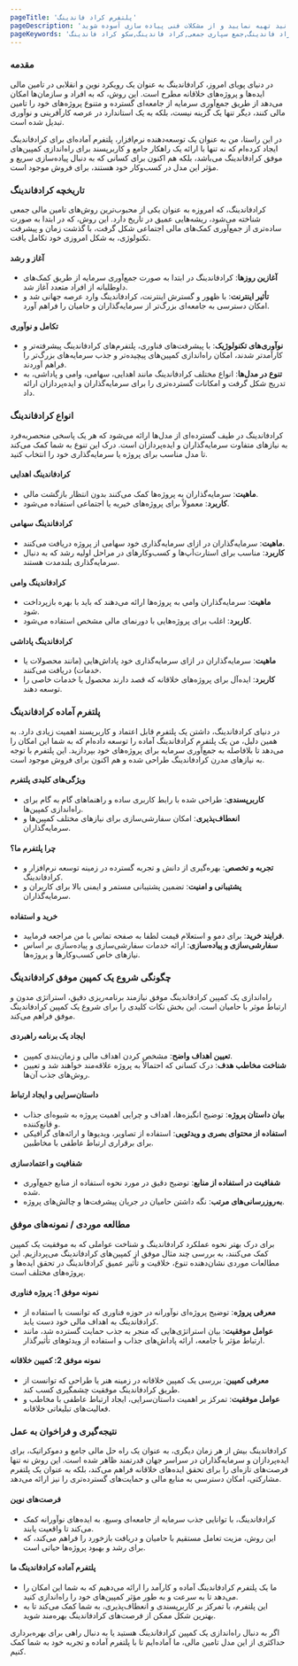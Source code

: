 ```yaml
---
pageTitle: 'پلتفرم کراد فاندینگ'
pageDescription: 'پلتفرم و سکوی سرمایه گذاری جمعی که بصورت سالانه میتوانید تهیه نمایید و از مشکلات فنی پیاده سازی آسوده شوید.'
pageKeywords: 'پلتفرم کراد فاندینگ,جمع سپاری جمعی,کراد فاندینگ,سکو کراد فاندینگ'
---
```


### مقدمه

در دنیای پویای امروز، کرادفاندینگ به عنوان یک رویکرد نوین و انقلابی در تامین مالی ایده‌ها و پروژه‌های خلاقانه مطرح است. این روش، که به افراد و سازمان‌ها امکان می‌دهد از طریق جمع‌آوری سرمایه از جامعه‌ای گسترده و متنوع پروژه‌های خود را تامین مالی کنند، دیگر تنها یک گزینه نیست، بلکه به یک استاندارد در عرصه کارآفرینی و نوآوری تبدیل شده است. 

در این راستا، من به عنوان یک توسعه‌دهنده نرم‌افزار، پلتفرم آماده‌ای برای کرادفاندینگ ایجاد کرده‌ام که نه تنها با ارائه یک راهکار جامع و کاربرپسند برای راه‌اندازی کمپین‌های موفق کرادفاندینگ می‌باشد، بلکه هم اکنون برای کسانی که به دنبال پیاده‌سازی سریع و مؤثر این مدل در کسب‌وکار خود هستند، برای فروش موجود است.

### تاریخچه کرادفاندینگ

کرادفاندینگ، که امروزه به عنوان یکی از محبوب‌ترین روش‌های تامین مالی جمعی شناخته می‌شود، ریشه‌هایی عمیق در تاریخ دارد. این روش، که در ابتدا به صورت ساده‌تری از جمع‌آوری کمک‌های مالی اجتماعی شکل گرفت، با گذشت زمان و پیشرفت تکنولوژی، به شکل امروزی خود تکامل یافت.

#### آغاز و رشد
- **آغازین روزها**: کرادفاندینگ در ابتدا به صورت جمع‌آوری سرمایه از طریق کمک‌های داوطلبانه از افراد متعدد آغاز شد.
- **تأثیر اینترنت**: با ظهور و گسترش اینترنت، کرادفاندینگ وارد عرصه جهانی شد و امکان دسترسی به جامعه‌ای بزرگ‌تر از سرمایه‌گذاران و حامیان را فراهم آورد.

#### تکامل و نوآوری
- **نوآوری‌های تکنولوژیک**: با پیشرفت‌های فناوری، پلتفرم‌های کرادفاندینگ پیشرفته‌تر و کارآمدتر شدند، امکان راه‌اندازی کمپین‌های پیچیده‌تر و جذب سرمایه‌های بزرگ‌تر را فراهم آوردند.
- **تنوع در مدل‌ها**: انواع مختلف کرادفاندینگ مانند اهدایی، سهامی، وامی و پاداشی، به تدریج شکل گرفت و امکانات گسترده‌تری را برای سرمایه‌گذاران و ایده‌پردازان ارائه داد.

### انواع کرادفاندینگ

کرادفاندینگ در طیف گسترده‌ای از مدل‌ها ارائه می‌شود که هر یک پاسخی منحصربه‌فرد به نیازهای متفاوت سرمایه‌گذاران و ایده‌پردازان است. درک این تنوع به شما کمک می‌کند تا مدل مناسب برای پروژه یا سرمایه‌گذاری خود را انتخاب کنید.

#### کرادفاندینگ اهدایی
- **ماهیت**: سرمایه‌گذاران به پروژه‌ها کمک می‌کنند بدون انتظار بازگشت مالی.
- **کاربرد**: معمولاً برای پروژه‌های خیریه یا اجتماعی استفاده می‌شود.

#### کرادفاندینگ سهامی
- **ماهیت**: سرمایه‌گذاران در ازای سرمایه‌گذاری خود سهامی از پروژه دریافت می‌کنند.
- **کاربرد**: مناسب برای استارت‌آپ‌ها و کسب‌وکارهای در مراحل اولیه رشد که به دنبال سرمایه‌گذاری بلندمدت هستند.

#### کرادفاندینگ وامی
- **ماهیت**: سرمایه‌گذاران وامی به پروژه‌ها ارائه می‌دهند که باید با بهره بازپرداخت شود.
- **کاربرد**: اغلب برای پروژه‌هایی با دورنمای مالی مشخص استفاده می‌شود.

#### کرادفاندینگ پاداشی
- **ماهیت**: سرمایه‌گذاران در ازای سرمایه‌گذاری خود پاداش‌هایی (مانند محصولات یا خدمات) دریافت می‌کنند.
- **کاربرد**: ایده‌آل برای پروژه‌های خلاقانه که قصد دارند محصول یا خدمات خاصی را توسعه دهند.


### پلتفرم آماده کرادفاندینگ

در دنیای کرادفاندینگ، داشتن یک پلتفرم قابل اعتماد و کاربرپسند اهمیت زیادی دارد. به همین دلیل، من یک پلتفرم کرادفاندینگ آماده را توسعه داده‌ام که به شما این امکان را می‌دهد تا بلافاصله به جمع‌آوری سرمایه برای پروژه‌های خود بپردازید. این پلتفرم با توجه به نیازهای مدرن کرادفاندینگ طراحی شده و هم اکنون برای فروش موجود است.

#### ویژگی‌های کلیدی پلتفرم
- **کاربرپسندی**: طراحی شده با رابط کاربری ساده و راهنماهای گام به گام برای راه‌اندازی کمپین‌ها.
- **انعطاف‌پذیری**: امکان سفارشی‌سازی برای نیازهای مختلف کمپین‌ها و سرمایه‌گذاران.

#### چرا پلتفرم ما؟
- **تجربه و تخصص**: بهره‌گیری از دانش و تجربه گسترده در زمینه توسعه نرم‌افزار و کرادفاندینگ.
- **پشتیبانی و امنیت**: تضمین پشتیبانی مستمر و ایمنی بالا برای کاربران و سرمایه‌گذاران.

#### خرید و استفاده
- **فرایند خرید**: برای دمو و استعلام قیمت لطفا به صفحه تماس با من مراجعه فرمایید.
- **سفارشی‌سازی و پیاده‌سازی**: ارائه خدمات سفارشی‌سازی و پیاده‌سازی بر اساس نیازهای خاص کسب‌وکارها و پروژه‌ها.

### چگونگی شروع یک کمپین موفق کرادفاندینگ

راه‌اندازی یک کمپین کرادفاندینگ موفق نیازمند برنامه‌ریزی دقیق، استراتژی مدون و ارتباط موثر با حامیان است. این بخش نکات کلیدی را برای شروع یک کمپین کرادفاندینگ موفق فراهم می‌کند.

#### ایجاد یک برنامه راهبردی
- **تعیین اهداف واضح**: مشخص کردن اهداف مالی و زمان‌بندی کمپین.
- **شناخت مخاطب هدف**: درک کسانی که احتمالاً به پروژه علاقه‌مند خواهند شد و تعیین روش‌های جذب آن‌ها.

#### داستان‌سرایی و ایجاد ارتباط
- **بیان داستان پروژه**: توضیح انگیزه‌ها، اهداف و چرایی اهمیت پروژه به شیوه‌ای جذاب و قانع‌کننده.
- **استفاده از محتوای بصری و ویدئویی**: استفاده از تصاویر، ویدیوها و ارائه‌های گرافیکی برای برقراری ارتباط عاطفی با مخاطبین.

#### شفافیت و اعتمادسازی
- **شفافیت در استفاده از منابع**: توضیح دقیق در مورد نحوه استفاده از منابع جمع‌آوری شده.
- **به‌روزرسانی‌های مرتب**: نگه داشتن حامیان در جریان پیشرفت‌ها و چالش‌های پروژه.

### مطالعه موردی / نمونه‌های موفق

برای درک بهتر نحوه عملکرد کرادفاندینگ و شناخت عواملی که به موفقیت یک کمپین کمک می‌کنند، به بررسی چند مثال موفق از کمپین‌های کرادفاندینگ می‌پردازیم. این مطالعات موردی نشان‌دهنده تنوع، خلاقیت و تأثیر عمیق کرادفاندینگ در تحقق ایده‌ها و پروژه‌های مختلف است.

#### نمونه موفق 1: پروژه فناوری
- **معرفی پروژه**: توضیح پروژه‌ای نوآورانه در حوزه فناوری که توانست با استفاده از کرادفاندینگ به اهداف مالی خود دست یابد.
- **عوامل موفقیت**: بیان استراتژی‌هایی که منجر به جذب حمایت گسترده شد، مانند ارتباط مؤثر با جامعه، ارائه پاداش‌های جذاب و استفاده از ویدئوهای تأثیرگذار.

#### نمونه موفق 2: کمپین خلاقانه
- **معرفی کمپین**: بررسی یک کمپین خلاقانه در زمینه هنر یا طراحی که توانست از طریق کرادفاندینگ موفقیت چشمگیری کسب کند.
- **عوامل موفقیت**: تمرکز بر اهمیت داستان‌سرایی، ایجاد ارتباط عاطفی با مخاطب و فعالیت‌های تبلیغاتی خلاقانه.

### نتیجه‌گیری و فراخوان به عمل

کرادفاندینگ بیش از هر زمان دیگری، به عنوان یک راه حل مالی جامع و دموکراتیک، برای ایده‌پردازان و سرمایه‌گذاران در سراسر جهان قدرتمند ظاهر شده است. این روش نه تنها فرصت‌های تازه‌ای را برای تحقق ایده‌های خلاقانه فراهم می‌کند، بلکه به عنوان یک پلتفرم مشارکتی، امکان دسترسی به منابع مالی و حمایت‌های گسترده‌تری را نیز ارائه می‌دهد.

#### فرصت‌های نوین
- کرادفاندینگ، با توانایی جذب سرمایه از جامعه‌ای وسیع، به ایده‌های نوآورانه کمک می‌کند تا واقعیت یابند.
- این روش، مزیت تعامل مستقیم با حامیان و دریافت بازخورد را فراهم می‌کند، که برای رشد و بهبود پروژه‌ها حیاتی است.

#### پلتفرم آماده کرادفاندینگ ما
- ما یک پلتفرم کرادفاندینگ آماده و کارآمد را ارائه می‌دهیم که به شما این امکان را می‌دهد تا به سرعت و به طور مؤثر کمپین‌های خود را راه‌اندازی کنید.
- این پلتفرم، با تمرکز بر کاربرپسندی و انعطاف‌پذیری، به شما کمک می‌کند تا به بهترین شکل ممکن از فرصت‌های کرادفاندینگ بهره‌مند شوید.

اگر به دنبال راه‌اندازی یک کمپین کرادفاندینگ هستید یا به دنبال راهی برای بهره‌برداری حداکثری از این مدل تامین مالی، ما آماده‌ایم تا با پلتفرم آماده و تجربه خود به شما کمک کنیم.
